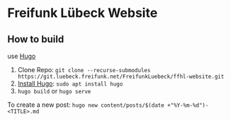 # Freifunk Lübeck Website


## How to build

use [Hugo](https://gohugo.io/documentation/)

1. Clone Repo: `git clone --recurse-submodules https://git.luebeck.freifunk.net/FreifunkLuebeck/ffhl-website.git`
2. [Install Hugo](https://gohugo.io/getting-started/installing/): `sudo apt install hugo`
3. `hugo build` or `hugo serve`

To create a new post: `hugo new content/posts/$(date +"%Y-%m-%d")-<TITLE>.md`